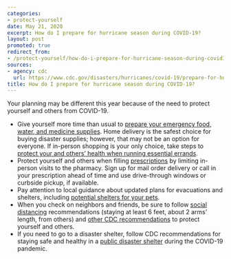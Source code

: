 ```yaml
---
categories:
- protect-yourself
date: May 21, 2020
excerpt: How do I prepare for hurricane season during COVID-19?
layout: post
promoted: true
redirect_from:
- /protect-yourself/how-do-i-prepare-for-hurricane-season-during-covid19/
sources:
- agency: cdc
  url: https://www.cdc.gov/disasters/hurricanes/covid-19/prepare-for-hurricane.html
title: How do I prepare for hurricane season during COVID-19?
---
```


Your planning may be different this year because of the need to protect yourself and others from COVID-19.

* Give yourself more time than usual to [prepare your emergency food, water, and medicine supplies](https://www.cdc.gov/disasters/hurricanes/before.html). Home delivery is the safest choice for buying disaster supplies; however, that may not be an option for everyone. If in-person shopping is your only choice, take steps to [protect your and others’ health when running essential errands](https://www.cdc.gov/coronavirus/2019-ncov/daily-life-coping/essential-goods-services.html).
* Protect yourself and others when filling [prescriptions](https://www.cdc.gov/cpr/prepareyourhealth/Prescriptions.htm) by limiting in-person visits to the pharmacy. Sign up for mail order delivery or call in your prescription ahead of time and use drive-through windows or curbside pickup, if available.
* Pay attention to local guidance about updated plans for evacuations and shelters, including [potential shelters for your pets](https://www.cdc.gov/healthypets/emergencies/index.html).
* When you check on neighbors and friends, be sure to follow [social distancing](https://www.cdc.gov/coronavirus/2019-ncov/prevent-getting-sick/social-distancing.html) recommendations (staying at least 6 feet, about 2 arms’ length, from others) and [other CDC recommendations](https://www.cdc.gov/coronavirus/2019-ncov/prevent-getting-sick/prevention.html) to protect yourself and others.
* If you need to go to a disaster shelter, follow CDC recommendations for staying safe and healthy in a [public disaster shelter](https://www.cdc.gov/disasters/hurricanes/covid-19/public-disaster-shelter-during-covid.html) during the COVID-19 pandemic.